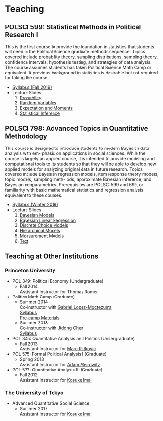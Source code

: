 # Teaching

## POLSCI 599: Statistical Methods in Political Research I

This is the first course to provide the foundation in statistics that students will need in
the Political Science graduate methods sequence. Topics covered include probability theory,
sampling distributions, sampling theory, confidence intervals, hypothesis testing, and strategies
of data analysis. The course assumes students has taken Political Science Math Camp or
equivalent. A previous background in statistics is desirable but not required for taking the
course.

- [Syllabus (Fall 2019)](./files/syl599.pdf)
- Lecture Slides  
  1. [Probability](./files/prob.pdf)
  2. [Random Variables](./files/rv.pdf)
  3. [Expectation and Moments](./files/moments.pdf)
  3. [Statistical Inference](./files/inference.pdf)

## POLSCI 798: Advanced Topics in Quantitative Methodology

This course is designed to introduce students to modern Bayesian data analysis with em-
phasis on applications in social sciences. While the course is largely an applied course, it is
intended to provide modeling and computational tools to its students so that they will be able
to develop new applied models for analyzing original data in future research. Topics covered
include Bayesian regression models, item response theory models, topic models, sampling meth-
ods, approximate Bayesian inference, and Bayesian nonparametrics. Prerequisites are POLSCI
599 and 699, or familiarity with basic mathematical statistics and regression analysis equivalent
to these courses.

- [Syllabus (Winter 2019)](./files/syl798.pdf)
- Lecture Slides  
  1. [Bayesian Models](./files/basics.pdf)
  2. [Bayesian Linear Regression](./files/bayesreg.pdf)
  3. [Discrete Choice Models](./files/discrete.pdf)
  4. [Hierarchical Models](./files/hierarchical.pdf)
  5. [Measurement Models](./files/measurement.pdf)
  6. [Text](./files/text.pdf)

## Teaching at Other Institutions

### Princeton University

- POL 349: Political Economy (Undergraduate)  
  - Fall 2014  
    Assistant Instructor for Thomas Romer
- Politics Math Camp (Graduate)  
  - Summer 2014  
    Co-instructor with [Gabriel Lopez-Moctezuma](http://www.glmoctezuma.com/)  
    [Syllabus](./files/sylmath14.pdf)  
    [Pre-camp Materials](./files/premath14.pdf)
  - Summer 2013  
    Co-instructor with [Jidong Chen](https://www.jidongchen.org/)  
    [Syllabus](./files/sylmath13.pdf)
- POL 345: Quantitative Analysis and Politics (Undergraduate)
  - Fall 2013  
    Assistant Instructor for [Marc Ratkovic](https://scholar.princeton.edu/ratkovic/home)
- POL 575: Formal Political Analysis I (Graduate)
  - Spring 2013  
    Assistant Instructor for [Adam Meirowitz](https://faculty.utah.edu/u6002205-Adam_Meirowitz/hm/index.hml)
- POL 573: Quantitative Analysis III (Graduate)
  - Fall 2012  
    Assistant Instructor for [Kosuke Imai](https://imai.fas.harvard.edu/)

### The University of Tokyo

- Advanced Quantitative Social Science
  - Summer 2017  
    Assistant Instructor for [Kosuke Imai](https://imai.fas.harvard.edu/)

<!--
You can use the [editor on GitHub](https://github.com/shiraito/shiraito.github.io/edit/master/index.md) to maintain and preview the content for your website in Markdown files.

Whenever you commit to this repository, GitHub Pages will run [Jekyll](https://jekyllrb.com/) to rebuild the pages in your site, from the content in your Markdown files.

### Markdown

Markdown is a lightweight and easy-to-use syntax for styling your writing. It includes conventions for

```markdown
Syntax highlighted code block

# Header 1
## Header 2
### Header 3

- Bulleted
- List

1. Numbered
2. List

**Bold** and _Italic_ and `Code` text

[Link](url) and ![Image](src)
```

For more details see [GitHub Flavored Markdown](https://guides.github.com/features/mastering-markdown/).

### Jekyll Themes

Your Pages site will use the layout and styles from the Jekyll theme you have selected in your [repository settings](https://github.com/shiraito/shiraito.github.io/settings). The name of this theme is saved in the Jekyll `_config.yml` configuration file.

### Support or Contact

Having trouble with Pages? Check out our [documentation](https://help.github.com/categories/github-pages-basics/) or [contact support](https://github.com/contact) and we’ll help you sort it out.
-->
